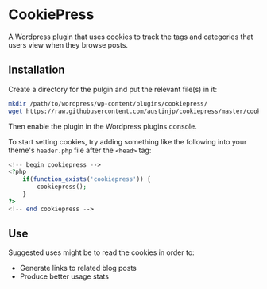 # CookiePress

A Wordpress plugin that uses cookies to track the tags and categories that users view when they browse posts.

## Installation

Create a directory for the pulgin and put the relevant file(s) in it:

```bash
mkdir /path/to/wordpress/wp-content/plugins/cookiepress/
wget https://raw.githubusercontent.com/austinjp/cookiepress/master/cookiepress.php -O- > /path/to/wordpress/wp-content/plugins/cookiepress/cookiepress.php
```

Then enable the plugin in the Wordpress plugins console.

To start setting cookies, try adding something like the following into your theme's `header.php` file after the `<head>` tag:

```php
<!-- begin cookiepress -->
<?php
    if(function_exists('cookiepress')) {
        cookiepress();
    }
?>
<!-- end cookiepress -->

```

## Use

Suggested uses might be to read the cookies in order to:

* Generate links to related blog posts
* Produce better usage stats
